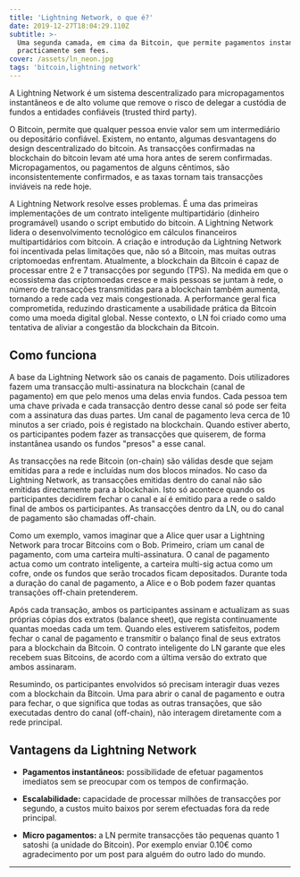 ```yaml
---
title: 'Lightning Network, o que é?'
date: 2019-12-27T18:04:29.110Z
subtitle: >-
  Uma segunda camada, em cima da Bitcoin, que permite pagamentos instantâneos e
  practicamente sem fees.
cover: /assets/ln_neon.jpg
tags: 'bitcoin,lightning network'
---
```

A Lightning Network é um sistema descentralizado para micropagamentos instantâneos e de alto volume que remove o risco de delegar a custódia de fundos a entidades confiáveis (trusted third party).

O Bitcoin, permite que qualquer pessoa envie valor sem um intermediário ou depositário confiável. Existem, no entanto, algumas desvantagens do design descentralizado do bitcoin. As transacções confirmadas na blockchain do bitcoin levam até uma hora antes de serem confirmadas. Micropagamentos, ou pagamentos de alguns cêntimos, são inconsistentemente confirmados, e as taxas tornam tais transacções inviáveis na rede hoje.

A Lightning Network resolve esses problemas. É uma das primeiras implementações de um contrato inteligente multipartidário (dinheiro programável) usando o script embutido do bitcoin. A Lightning Network lidera o desenvolvimento tecnológico em cálculos financeiros multipartidários com bitcoin. A criação e introdução da Lightning Network foi incentivada pelas limitações que, não só a Bitcoin, mas muitas outras criptomoedas enfrentam. Atualmente, a blockchain da Bitcoin é capaz de processar entre 2 e 7 transacções por segundo (TPS). Na medida em que o ecossistema das criptomoedas cresce e mais pessoas se juntam à rede, o número de transacções transmitidas para a blockchain também aumenta, tornando a rede cada vez mais congestionada. A performance geral fica comprometida, reduzindo drasticamente a usabilidade prática da Bitcoin como uma moeda digital global. Nesse contexto, o LN foi criado como uma tentativa de aliviar a congestão da blockchain da Bitcoin.

## Como funciona

A base da Lightning Network são os canais de pagamento. Dois utilizadores fazem uma transacção multi-assinatura na blockchain (canal de pagamento) em que pelo menos uma delas envia fundos. Cada pessoa tem uma chave privada e cada transacção dentro desse canal só pode ser feita com a assinatura das duas partes. Um canal de pagamento leva cerca de 10 minutos a ser criado, pois é registado na blockchain. Quando estiver aberto, os participantes podem fazer as transacções que quiserem, de forma instantânea usando os fundos "presos" a esse canal.

As transacções na rede Bitcoin (on-chain) são válidas desde que sejam emitidas para a rede e incluídas num dos blocos minados. No caso da Lightning Network, as transacções emitidas dentro do canal não são emitidas directamente para a blockchain. Isto só acontece quando os participantes decidirem fechar o canal e aí é emitido para a rede o saldo final de ambos os participantes. As transacções dentro da LN, ou do canal de pagamento são chamadas off-chain.

Como um exemplo, vamos imaginar que a Alice quer usar a Lightning Network para trocar Bitcoins com o Bob. Primeiro, criam um canal de pagamento, com uma carteira multi-assinatura. O canal de pagamento actua como um contrato inteligente, a carteira multi-sig actua como um cofre, onde os fundos que serão trocados ficam depositados. Durante toda a duração do canal de pagamento, a Alice e o Bob podem fazer quantas transações off-chain pretenderem.

Após cada transação, ambos os participantes assinam e actualizam as suas próprias cópias dos extratos (balance sheet), que regista continuamente quantas moedas cada um tem. Quando eles estiverem satisfeitos, podem fechar o canal de pagamento e transmitir o balanço final de seus extratos para a blockchain da Bitcoin. O contrato inteligente do LN garante que eles recebem suas Bitcoins, de acordo com a última versão do extrato que ambos assinaram.

Resumindo, os participantes envolvidos só precisam interagir duas vezes com a blockchain da Bitcoin. Uma para abrir o canal de pagamento e outra para fechar, o que significa que todas as outras transações, que são executadas dentro do canal (off-chain), não interagem diretamente com a rede principal.

## Vantagens da Lightning Network

- __Pagamentos instantâneos:__ possibilidade de efetuar pagamentos imediatos sem se preocupar com os tempos de confirmação.

- __Escalabilidade:__ capacidade de processar milhões de transacções por segundo, a custos muito baixos por serem efectuadas fora da rede principal.

- __Micro pagamentos:__ a LN permite transacções tão pequenas quanto 1 satoshi (a unidade do Bitcoin). Por exemplo enviar 0.10€ como agradecimento por um post para alguém do outro lado do mundo.

***
